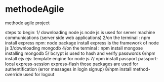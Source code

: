 # methodeAgile
methode agile project

steps to begin:
1/ downloading node js
node js is used for server machine communications (server side web applications)
2/on the terminal : npm install express
npm: node package install
express is the framework of node js
3/downloading mongodb
4/on the terminal : npm install mongose
installing mongodb
5/ bcrypt is used to hash and verify passwords
6/npm install ejs
ejs: template engine for node js
7/ npm install passport passport-local express-session express-flash
those packages are used for authentification (error messages in login signup)
8/npm install method-override
used for logout 